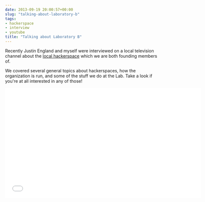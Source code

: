```yaml
---
date: 2013-09-19 20:00:57+00:00
slug: "talking-about-laboratory-b"
tags:
- hackerspace
- interview
- youtube
title: "Talking about Laboratory B"
---
```


Recently Justin England and myself were interviewed on a local television
channel about the [local hackerspace][1] which we are both founding members of.

We covered several general topics about hackerspaces, how the organization is
run, and some of the stuff we do at the Lab. Take a look if you're at all
interested in any of those!

<iframe width="640" height="360" src="//www.youtube.com/embed/3V7Sio6sBtk?feature=player_detailpage" frameborder="0" allowfullscreen></iframe>

[1]: http://laboratoryb.org/
